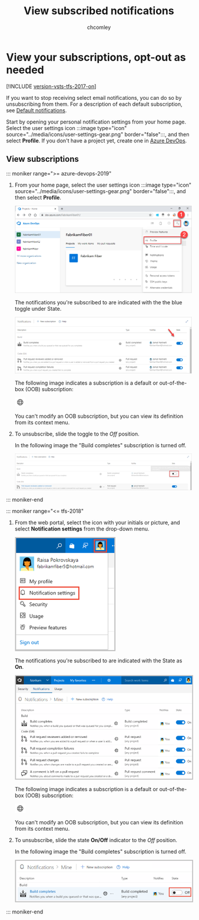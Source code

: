 ﻿---
title: View subscribed notifications
titleSuffix: Azure DevOps
description: View your notifications and unsubscribe from a default or built-in notification in Azure DevOps or Team Foundation Server
ms.technology: devops-collab
ms.topic: conceptual
ms.author: chcomley
author: chcomley
ms.date: 02/20/2020
monikerRange: '>= tfs-2017'
---

# View your subscriptions, opt-out as needed

[!INCLUDE [version-vsts-tfs-2017-on](../includes/version-tfs-2017-through-vsts.md)]

If you want to stop receiving select email notifications, you can do so by unsubscribing from them. For a description of each default subscription, see [Default notifications](oob-built-in-notifications.md).  

Start by opening your personal notification settings from your home page. Select the user settings icon :::image type="icon" source="../media/icons/user-settings-gear.png" border="false":::, and then select **Profile**. If you don't have a project yet, create one in [Azure DevOps](../organizations/accounts/set-up-vs.md).

## View subscriptions

::: moniker range=">= azure-devops-2019"

1. From your home page, select the user settings icon :::image type="icon" source="../media/icons/user-settings-gear.png" border="false":::, and then select **Profile**.

   ![Open Azure DevOps profile](../media/open-user-settings-profile-preview.png)

   The notifications you're subscribed to are indicated with the the blue toggle under State. 

   ![Notifications turned On](media/notifications-turned-on.png)

   The following image indicates a subscription is a default or out-of-the-box (OOB) subscription:

   ![OOB notification](media/oob-notification.png)

   You can't modify an OOB subscription, but you can view its definition from its context menu.

2. To unsubscribe, slide the toggle to the *Off* position.

    In the following image the "Build completes" subscription is turned off.

    ![Notification is turned off](media/notification-turned-off.png)

::: moniker-end

::: moniker range="<= tfs-2018" 

1. From the web portal, select the icon with your initials or picture, and select **Notification settings** from the drop-down menu.

    <img src="media/unsubscribe-open-notification-settings.png" alt="Open personal notification settings" style="border: 2px solid #C3C3C3;" />

    The notifications you're subscribed to are indicated with the State as **On**.  

    <img src="media/unsubscribe-personal-notifications.png" alt="Personal notification subscriptions" style="border: 2px solid #C3C3C3;" />

    The following image indicates a subscription is a default or out-of-the-box (OOB) subscription:

   ![OOB notification](media/oob-notification.png)

    You can't modify an OOB subscription, but you can view its definition from its context menu.

2. To unsubscribe, slide the state **On/Off** indicator to the *Off* position.

    In the following image the "Build completes" subscription is turned off.

    <img src="media/unsubscribe-from-build-completes.png" alt="Unsubscribe from Build completes subscription" style="border: 2px solid #C3C3C3;" />

::: moniker-end

